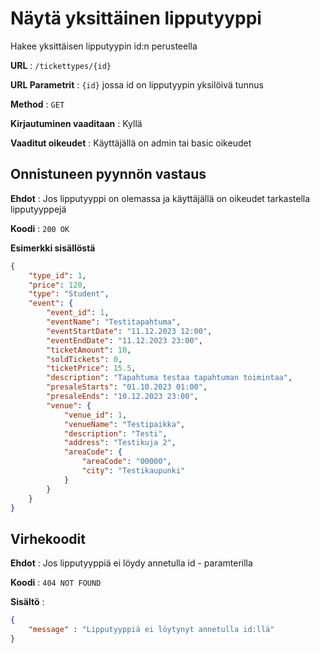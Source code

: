 # Näytä yksittäinen lipputyyppi

Hakee yksittäisen lipputyypin id:n perusteella

**URL** : `/tickettypes/{id}`

**URL Parametrit** : `{id}` jossa id on lipputyypin yksilöivä tunnus

**Method** : `GET`

**Kirjautuminen vaaditaan** : Kyllä

**Vaaditut oikeudet** : Käyttäjällä on admin tai basic oikeudet

## Onnistuneen pyynnön vastaus

**Ehdot** : Jos lipputyyppi on olemassa ja käyttäjällä on oikeudet tarkastella lipputyyppejä

**Koodi** : `200 OK`

**Esimerkki sisällöstä**

```json
{
    "type_id": 1,
    "price": 120,
    "type": "Student",
    "event": {
        "event_id": 1,
        "eventName": "Testitapahtuma",
        "eventStartDate": "11.12.2023 12:00",
        "eventEndDate": "11.12.2023 23:00",
        "ticketAmount": 10,
        "soldTickets": 0,
        "ticketPrice": 15.5,
        "description": "Tapahtuma testaa tapahtuman toimintaa",
        "presaleStarts": "01.10.2023 01:00",
        "presaleEnds": "10.12.2023 23:00",
        "venue": {
            "venue_id": 1,
            "venueName": "Testipaikka",
            "description": "Testi",
            "address": "Testikuja 2",
            "areaCode": {
                "areaCode": "00000",
                "city": "Testikaupunki"
            }
        }
    }
}
```

## Virhekoodit

**Ehdot** : Jos lipputyyppiä ei löydy annetulla id - paramterilla

**Koodi** : `404 NOT FOUND`

**Sisältö** :

```json
{
    "message" : "Lipputyyppiä ei löytynyt annetulla id:llä"
}
```